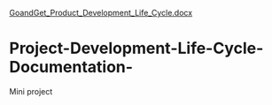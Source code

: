 [GoandGet_Product_Development_Life_Cycle.docx](https://github.com/user-attachments/files/19321075/GoandGet_Product_Development_Life_Cycle.docx)
# Project-Development-Life-Cycle-Documentation-
Mini project 
